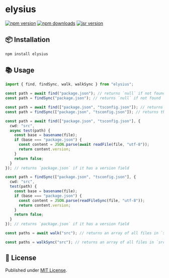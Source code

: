 # elysius

[![npm version][npm-version-src]][npm-version-href]
[![npm downloads][npm-downloads-src]][npm-downloads-href]
[![jsr version][jsr-version-src]][jsr-version-href]

## 📦 Installation

```sh
npm install elysius
```

## 📚 Usage

```ts
import { find, findSync, walk, walkSync } from "elysius";

const path = await find("package.json"); // returns `null` if not found
const path = findSync("package.json"); // returns `null` if not found

const path = await find(["package.json", "tsconfig.json"]); // returns the first found file
const path = findSync(["package.json", "tsconfig.json"]); // returns the first found file

const path = await find(["package.json", "tsconfig.json"], {
  cwd: "src",
  async test(path) {
    const base = basename(file);
    if (base === "package.json") {
      const content = JSON.parse(await readFile(file, "utf-8"));
      return content.version;
    }
    return false;
  }
}); // returns `package.json` if it has a version field

const path = findSync(["package.json", "tsconfig.json"], {
  cwd: "src",
  test(path) {
    const base = basename(file);
    if (base === "package.json") {
      const content = JSON.parse(readFileSync(file, "utf-8"));
      return content.version;
    }
    return false;
  }
}); // returns `package.json` if it has a version field

const paths = await walk("src"); // returns an array of all files in `src`

const paths = walkSync("src"); // returns an array of all files in `src`
```

## 📄 License

Published under [MIT License](./LICENSE).

<!-- Badges -->

[npm-version-src]: https://img.shields.io/npm/v/elysius?style=flat&colorA=18181B&colorB=4169E1
[npm-version-href]: https://npmjs.com/package/elysius
[npm-downloads-src]: https://img.shields.io/npm/dm/elysius?style=flat&colorA=18181B&colorB=4169E1
[npm-downloads-href]: https://npmjs.com/package/elysius
[jsr-version-src]: https://jsr.io/badges/@luxass/elysius?style=flat&labelColor=18181B&logoColor=4169E1
[jsr-version-href]: https://jsr.io/@luxass/elysius
